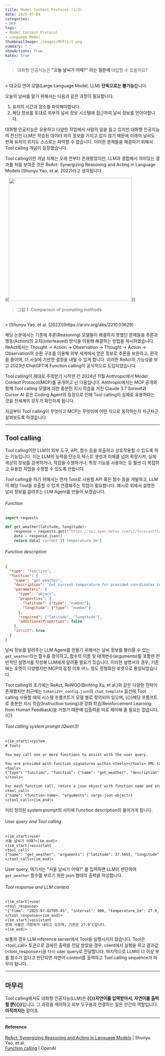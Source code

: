 ```yaml
---
title: Model Context Protocol (1/3)
date: 2025-07-04
categories:
- MCP
tags:
- Model Context Protocol
- Language Model
thumbnailImage: /images/MCP/1/1.png
summary: " "
showActions: True
katex: true
---
```

> 대화형 인공지능은 <strong>"오늘 날씨가 어때?" 라는 질문에</strong> 대답할 수 있을까요?
<br>
> 대규모 언어 모델(Large Language Model, LLM) <strong>단독으로는 불가능</strong>합니다.

오늘의 날씨를 알기 위해서는 다음과 같은 과정이 필요합니다.
1. 유저의 시간과 장소를 파악해야합니다.
2. 해당 정보를 토대로 외부의 날씨 정보 시스템에 접근하여 날씨 정보를 얻어야합니다.

대화형 인공지능은 유용하고 다양한 작업에서 사람의 일을 돕고 있지만 대화형 인공지능의 전신인 LLM은 학습된 데이터 외의 정보를 가지고 있지 않기 때문에 미래의 날씨도 현재 유저의 위치도 스스로는 파악할 수 없습니다. 이러한 문제들을 해결하기 위해서 Tool calling 개념이 등장했습니다.
<br>

Tool calling이란 개념 자체는 오래 전부터 존재했었지만, LLM과 결합해서 의미있는 결과를 처음 보여준 것은 ReAct: Synergizing Reasoning and Acting in Language Models (Shunyu Yao, et al. 2022)라고 생각됩니다.

{{<image classes="fig-100 center fancybox" style="width: 400px;" src="/images/MCP/1/1.png">}}
> 그림 1. Comparison of prompting methods
<br>
> [Shunyu Yao, et al. (2022)](https://arxiv.org/abs/2210.03629)

해당 논문에서는 기존에 추론(Reasoning) 모델들이 해결하지 못했던 문제들을 추론과 행동(Action)의 교차(interleaved) 방식을 이용해 해결하는 방법을 제시하였습니다. ReAct에서는 Thought -> Action -> Observation -> Thought -> Action -> Observation의 순환 구조를 이용해 외부 세계에서 얻은 정보로 추론을 보완하고, 환각을 줄이며, 더 사실에 기반한 결정을 내릴 수 있게 합니다. 이러한 ReAct의 가능성을 보고 2023년 ChatGPT에 Function calling이 공식적으로 도입되었습니다.

Tool calling이 제대로 주목받기 시작한 건 2024년 11월 Anthropic에서 Model Context Protocol(MCP)를 공개하고 난 다음입니다. Anthropic에서는 MCP 공개와 함께 Tool calling 모델에 대한 충분한 지시 학습을 거친 Claude 3.7 Sonnet과 Cursor AI 같은 Coding Agent의 등장으로 인해 Tool calling이 실제로 유용하다는 것을 전세계의 모두가 확인하게 됩니다.

지금부터 Tool calling이 무엇이고 MCP는 무엇이며 어떤 식으로 동작하는지 차근차근 살펴보도록 하겠습니다.

---
## Tool calling
Tool calling이란 LLM이 외부 도구, API, 함수 등을 호출하고 상호작용할 수 있도록 하는 기능입니다. 이는 LLM의 능력을 단순히 텍스트 생성과 이해를 넘어 확장시켜, 실제 세상의 정보를 검색하거나, 작업을 수행하거나, 특정 기능을 사용하는 등 훨씬 더 복잡하고 유용한 작업을 수행할 수 있도록 만듭니다.
<br>

Tool calling을 하기 위해서는 먼저 Tool로 사용할 API 혹은 함수 등을 개발하고, LLM이 해당 Tool을 호출할 수 있게 연결해주는 작업이 필요합니다. 예시로 위에서 설명한 날씨 정보를 알려주는 LLM Agent를 만들어 보겠습니다.

###### Function
```python
import requests

def get_weather(latitude, longitude):
    response = requests.get(f"https://api.open-meteo.com/v1/forecast?latitude={latitude}&longitude={longitude}&current=temperature_2m,wind_speed_10m&hourly=temperature_2m,relative_humidity_2m,wind_speed_10m")
    data = response.json()
    return data['current']['temperature_2m']
```

###### Function description
```json
{
  "type": "function",
  "function": {
    "name": "get_weather",
    "description": "Get current temperature for provided coordinates in celsius.",
    "parameters": {
      "type": "object",
      "properties": {
        "latitude": {"type": "number"},
        "longitude": {"type": "number"}
      },
      "required": ["latitude", "longitude"],
      "additionalProperties": false
    },
    "strict": true
  }
}
```

날씨 정보를 알려주는 LLM Agent를 만들기 위해서는 날씨 정보를 불러올 수 있는 `get_weather`라는 함수를 정의하고, 함수의 이름 및 매개변수(arguments)를 포함한 전반적인 설명서를 작성해 LLM에게 알려줄 필요가 있습니다.
이러한 설명서의 경우, 기존에는 포맷이 다양했지만 MCP의 등장 이후 어느 정도 정형화된 포맷으로 통일되었습니다.

Tool calling의 초기에는 ReAct, ReWOO(Binfeng Xu, et al.)와 같은 다양한 전략이 존재했지만 최근에는 `tokenizer_config.json`의 `chat_template` 옵션에 Tool calling 사용할 때의 시스템 프롬프트가 모델 별로 정의되어 있으며, {{<hl-text primary>}}해당 프롬프트로 충분한 지시 학습(Instruction tuning)과 강화 학습(Reinforcement Learning from Human Feedback)을 거쳤기 때문에 입출력을 따로 제어해 줄 필요는 없습니다.{{</hl-text>}} 

###### Tool calling system prompt (Qwen3)
```txt
<|im_start|>system
# Tools

You may call one or more functions to assist with the user query.

You are provided with function signatures within <tools></tools> XML tags:
<tools>
{"type": "function", "function": {"name": "get_weather", "description": "Get current temperature for provided coordinates in celsius.", "parameters": {"type": "object", "properties": {"latitude": {"type": "number"}, "longitude": {"type": "number"}}, "required": ["latitude", "longitude"]}}}
</tools>

For each function call, return a json object with function name and arguments within <tool_call></tool_call> XML tags:
<tool_call>
{"name": <function-name>, "arguments": <args-json-object>}
</tool_call><|im_end|>
```

미리 정의된 system prompt의 <tools> </tools> 사이에 Function description이 들어가게 됩니다.

###### User query and Tool calling
```txt
<|im_start|>user
서울 날씨가 어때?<|im_end|>
<|im_start|>assistant
<tool_call>
{"name": "get_weather", "arguments": {"latitude": 37.5665, "longitude": 126.978}}
</tool_call><|im_end|>
```

User query, 여기서는 "서울 날씨가 어때?" 를 입력하면 LLM이 판단하여 `get_weather` 함수를 부르기 위한 json 형태의 출력을 작성합니다.

###### Tool response and LLM context
```txt
<|im_start|>user
<tool_response>
"{"time": "2025-07-02T05:45", "interval": 900, "temperature_2m": 27.9, "wind_speed_10m": 5.3, "weather_code": 51}"
</tool_response><|im_end|>
<|im_start|>assistant
현재 서울은 가랑비가 내리고 있으며, 기온은 27.9°C입니다.
<|im_end|>
```

보통의 경우 LLM inference server에서 Tool을 실행시키지 않습니다. Tool은 <tool_call> 토큰으로 감싸진 출력을 전달 받았을 경우, client에서 실행을 하고 결과값(<tool_response>)을 다시 user query로 전달합니다. 마지막으로 LLM이 더 이상 부를 함수가 없다고 판단되면 자연어 context를 출력하고 Tool calling sequence가 마무리 됩니다.

---
## 마무리

Tool calling에서도 대화형 인공지능(LLM)은 <strong>{{<hl-text primary>}}자연어를 입력받아서, 자연어를 출력할 뿐{{</hl-text>}}</strong>입니다. 그 과정을 제어하고 외부 도구들과 연결하는 일은 인간의 역할입니다. <strong>아직까지는</strong> 말이죠.

---
#### Reference
[ReAct: Synergizing Reasoning and Acting in Language Models](https://arxiv.org/abs/2210.03629) | Shunyu Yao, et al.  
[Function calling](https://platform.openai.com/docs/guides/function-calling?api-mode=chat) | OpenAI
